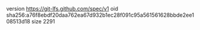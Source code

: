 version https://git-lfs.github.com/spec/v1
oid sha256:a76f8ebdf20daa762ea67d932b1ec28f091c95a561561628bbde2ee108513d18
size 2291
